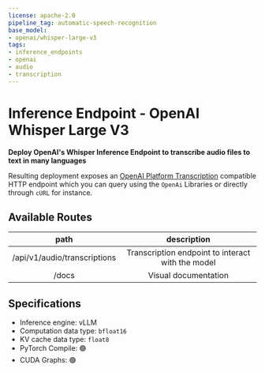 ```yaml
---
license: apache-2.0
pipeline_tag: automatic-speech-recognition
base_model:
- openai/whisper-large-v3
tags:
- inference_endpoints
- openai
- audio
- transcription
---
```


# Inference Endpoint - OpenAI Whisper Large V3

**Deploy OpenAI's Whisper Inference Endpoint to transcribe audio files to text in many languages**

Resulting deployment exposes an [OpenAI Platform Transcription](https://platform.openai.com/docs/api-reference/audio/createTranscription) compatible HTTP endpoint 
which you can query using the `OpenAi` Libraries or directly through `cURL` for instance.

## Available Routes
| path                         |        description                                |
|:----------------------------:|:-------------------------------------------------:|
| /api/v1/audio/transcriptions | Transcription endpoint to interact with the model |
| /docs                        | Visual documentation                              | 

## Specifications
- Inference engine: vLLM
- Computation data type: `bfloat16`
- KV cache data type: `float8`
- PyTorch Compile: 🟢
- CUDA Graphs:     🟢
